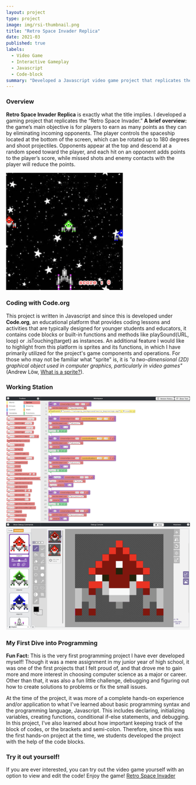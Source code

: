 ```yaml
---
layout: project
type: project
image: img/rsi-thumbnail.png
title: "Retro Space Invader Replica"
date: 2021-03
published: true
labels:
  - Video Game
  - Interactive Gameplay
  - Javascript
  - Code-block
summary: "Developed a Javascript video game project that replicates the Retro Space Invader."
---
```

### Overview
**Retro Space Invader Replica** is exactly what the title implies. I developed a gaming project that replicates the “Retro Space Invader.” **A brief overview:** the game’s main objective is for players to earn as many points as they can by eliminating incoming opponents. The player controls the spaceship located at the bottom of the screen, which can be rotated up to 180 degrees and shoot projectiles. Opponents appear at the top and descend at a random speed toward the player, and each hit on an opponent adds points to the player’s score, while missed shots and enemy contacts with the player will reduce the points. 

<img width="320px" src="../img/retro-space-invader-replica/rsi-game.png" class="img-thumbnail" >

### Coding with Code.org
This project is written in Javascript and since this is developed under **Code.org**, an educational platform that provides coding lessons and activities that are typically designed for younger students and educators, it contains code blocks or built-in functions and methods like playSound(URL, loop) or .isTouching(target) as instances. An additional feature I would like to highlight from this platform is sprites and its functions, in which I have primarily utilized for the project's game components and operations. For those who may not be familiar what "sprite" is, it is *"a two-dimensional (2D) graphical object used in computer graphics, particularly in video games"* (Andrew Löw, [What is a sprite?](https://www.codeandweb.com/knowledgebase/what-is-a-sprite#:~:text=A%20sprite%20is%20a%20two,combined%20to%20create%20an%20animation.)). 

### Working Station
<img width="700px" src="../img/retro-space-invader-replica/rsi-workspace.png" class="img-thumbnail" >
<img width="700px" src="../img/retro-space-invader-replica/rsi-art-workspace.png" class="img-thumbnail" >

### My First Dive into Programming 
**Fun Fact:** This is the very first programming project I have ever developed myself! Though it was a mere assignment in my junior year of high school, it was one of the first projects that I felt proud of, and that drove me to gain more and more interest in choosing computer science as a major or career. Other than that, it was also a fun little challenge, debugging and figuring out how to create solutions to problems or fix the small issues.

At the time of the project, it was more of a complete hands-on experience and/or application to what I've learned about basic programming syntax and the programming language, Javascript. This includes declaring, initializing variables, creating functions, conditional if-else statements, and debugging. In this project, I've also learned about how important keeping track of the block of codes, or the brackets and semi-colon. Therefore, since this was the first hands-on project at the time, we students developed the project with the help of the code blocks.

### Try it out yourself!
If you are ever interested, you can try out the video game yourself with an option to view and edit the code! Enjoy the game! [Retro Space Invader](https://studio.code.org/projects/gamelab/sAhIqEup5uvzhhMh6Y3HpP83U-ac6m9WPs0KxE6B8w8) 
